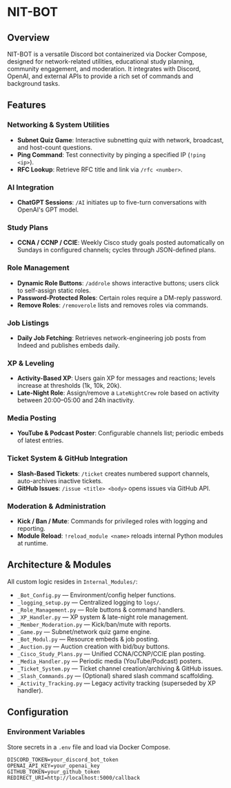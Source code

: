 # NIT-BOT

## Overview

NIT-BOT is a versatile Discord bot containerized via Docker Compose, designed for network-related utilities, educational study planning, community engagement, and moderation. It integrates with Discord, OpenAI, and external APIs to provide a rich set of commands and background tasks.

## Features

### Networking & System Utilities
- **Subnet Quiz Game**: Interactive subnetting quiz with network, broadcast, and host-count questions.  
- **Ping Command**: Test connectivity by pinging a specified IP (`!ping <ip>`).  
- **RFC Lookup**: Retrieve RFC title and link via `/rfc <number>`.

### AI Integration
- **ChatGPT Sessions**: `/AI` initiates up to five-turn conversations with OpenAI's GPT model.

### Study Plans
- **CCNA / CCNP / CCIE**: Weekly Cisco study goals posted automatically on Sundays in configured channels; cycles through JSON-defined plans.

### Role Management
- **Dynamic Role Buttons**: `/addrole` shows interactive buttons; users click to self-assign static roles.  
- **Password-Protected Roles**: Certain roles require a DM-reply password.  
- **Remove Roles**: `/removerole` lists and removes roles via commands.

### Job Listings
- **Daily Job Fetching**: Retrieves network-engineering job posts from Indeed and publishes embeds daily.

### XP & Leveling
- **Activity-Based XP**: Users gain XP for messages and reactions; levels increase at thresholds (1k, 10k, 20k).  
- **Late-Night Role**: Assign/remove a `LateNightCrew` role based on activity between 20:00–05:00 and 24h inactivity.

### Media Posting
- **YouTube & Podcast Poster**: Configurable channels list; periodic embeds of latest entries.

### Ticket System & GitHub Integration
- **Slash-Based Tickets**: `/ticket` creates numbered support channels, auto-archives inactive tickets.  
- **GitHub Issues**: `/issue <title> <body>` opens issues via GitHub API.

### Moderation & Administration
- **Kick / Ban / Mute**: Commands for privileged roles with logging and reporting.  
- **Module Reload**: `!reload_module <name>` reloads internal Python modules at runtime.

## Architecture & Modules

All custom logic resides in `Internal_Modules/`:

- `_Bot_Config.py` — Environment/config helper functions.  
- `_logging_setup.py` — Centralized logging to `logs/`.  
- `_Role_Management.py` — Role buttons & command handlers.  
- `_XP_Handler.py` — XP system & late-night role management.  
- `_Member_Moderation.py` — Kick/ban/mute with reports.  
- `_Game.py` — Subnet/network quiz game engine.  
- `_Bot_Modul.py` — Resource embeds & job posting.  
- `_Auction.py` — Auction creation with bid/buy buttons.  
- `_Cisco_Study_Plans.py` — Unified CCNA/CCNP/CCIE plan posting.  
- `_Media_Handler.py` — Periodic media (YouTube/Podcast) posters.  
- `_Ticket_System.py` — Ticket channel creation/archiving & GitHub issues.  
- `_Slash_Commands.py` — (Optional) shared slash command scaffolding.  
- `_Activity_Tracking.py` — Legacy activity tracking (superseded by XP handler).

## Configuration

### Environment Variables

Store secrets in a `.env` file and load via Docker Compose.

```dotenv
DISCORD_TOKEN=your_discord_bot_token
OPENAI_API_KEY=your_openai_key
GITHUB_TOKEN=your_github_token
REDIRECT_URI=http://localhost:5000/callback